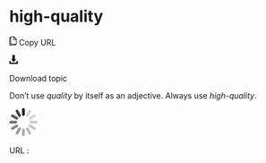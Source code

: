 ﻿# high-quality

![Copy URL](media/high-quality/Copy.png)
Copy URL

![Download](media/high-quality/Download.png)

Download topic

Don’t use *quality* by itself as an adjective. Always use *high-quality*.

![In progress](media/high-quality/activity-large.gif)

URL :
